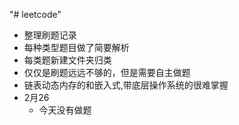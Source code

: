 "# leetcode" 
* 整理刷题记录
* 每种类型题目做了简要解析
* 每类题新建文件夹归类
* 仅仅是刷题远远不够的，但是需要自主做题
* 链表动态内存的和嵌入式,带底层操作系统的很难掌握
* 2月26
    *	今天没有做题
